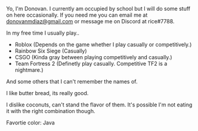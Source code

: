 Yo, I'm Donovan. I currently am occupied by school but I will do some stuff on here occasionally.
If you need me you can email me at donovanmdiaz@gmail.com or message me on Discord at rice#7788.

In my free time I usually play..
- Roblox (Depends on the game whether I play casually or competitively.)
- Rainbow Six Siege (Casually)
- CSGO (Kinda gray between playing competitively and casually.)
- Team Fortress 2 (Definetly play casually. Competitive TF2 is a nightmare.)

And some others that I can't remember the names of.

I like butter bread, its really good.

I dislike coconuts, can't stand the flavor of them. It's possible I'm not eating it with the right combination though.

Favortie color: Java
